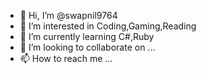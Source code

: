 - 👋 Hi, I’m @swapnil9764
- 👀 I’m interested in Coding,Gaming,Reading
- 🌱 I’m currently learning C#,Ruby
- 💞️ I’m looking to collaborate on ...
- 📫 How to reach me ...

<!---
swapnil9764/swapnil9764 is a ✨ special ✨ repository because its `README.md` (this file) appears on your GitHub profile.
You can click the Preview link to take a look at your changes.
--->
